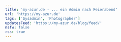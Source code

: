 ```yaml
---
title: 'my-azur.de - ... ein Admin nach Feierabend'
url: 'https://my-azur.de'
tags: ['Sysadmin', 'Photographer']
updatesFeed: 'https://my-azur.de/blog/feed/'
nsfw: false
rss: true
---
```

